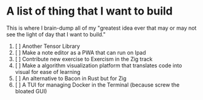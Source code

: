 # A list of thing that I want to build

This is where I brain-dump all of my "greatest idea ever that may or may not see the light of day that I want to build."

1. [ ] Another Tensor Library
2. [ ] Make a note editor as a PWA that can run on Ipad
3. [ ] Contribute new exercise to Exercism in the Zig track
4. [ ] Make a algorithm visualization platform that translates code into visual for ease of learning
5. [ ] An alternative to Bacon in Rust but for Zig
6. [ ] A TUI for managing Docker in the Terminal (because screw the bloated GUI)

